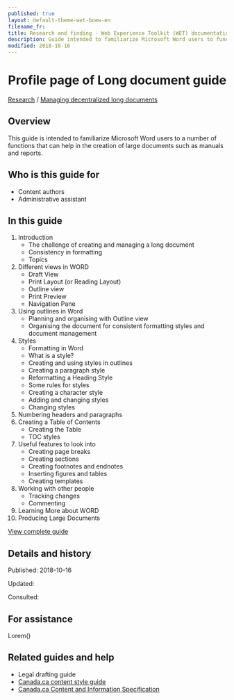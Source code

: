 ```yaml
---
published: true
layout: default-theme-wet-boew-en
filename_fr:
title: Research and finding - Web Experience Toolkit (WET) documentation
description: Guide intended to familiarize Microsoft Word users to functions that help in creating long docuem
modified: 2018-10-16
---
```


# Profile page of Long document guide
[Research](../../../../research-en.md) / [Managing decentralized long documents](../../../research/2018-12-long-documents.md)

## Overview
This guide is intended to familiarize Microsoft Word users to a number of functions that can help in the creation of large documents such as manuals and reports.

## Who is this guide for
* Content authors
* Administrative assistant

## In this guide
1. Introduction
   * The challenge of creating and managing a long document
   * Consistency in formatting
   * Topics
2. Different views in WORD
   * Draft View
   * Print Layout (or Reading Layout)
   * Outline view
   * Print Preview
   * Navigation Pane
3. Using outlines in Word
   * Planning and organising with Outline view
   * Organising the document for consistent formatting styles and document management
4. Styles
   * Formatting in Word
   * What is a style?
   * Creating and using styles in outlines
   * Creating a paragraph style
   * Reformatting a Heading Style
   * Some rules for styles
   * Creating a character style
   * Adding and changing styles
   * Changing styles
5. Numbering headers and paragraphs
6. Creating a Table of Contents
   * Creating the Table
   * TOC styles
7. Useful features to look into
   * Creating page breaks
   * Creating sections
   * Creating footnotes and endnotes
   * Inserting figures and tables
   * Creating templates
8. Working with other people
   * Tracking changes
   * Commenting
9. Learning More about WORD
10. Producing Large Documents

[View complete guide](https://www.le.ac.uk/oerresources/psychology/largedocs/page_01.htm)

## Details and history

Published: 2018-10-16

Updated:

Consulted:

## For assistance
Lorem()

## Related guides and help
* Legal drafting guide
* [Canada.ca content style guide](https://www.canada.ca/en/treasury-board-secretariat/services/government-communications/canada-content-style-guide.html)
* [Canada.ca Content and Information Specification](https://www.canada.ca/en/treasury-board-secretariat/services/government-communications/canada-content-information-architecture-specification.html)